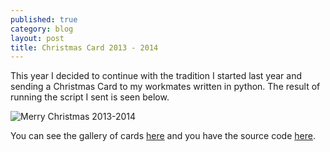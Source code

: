 ```yaml
---
published: true
category: blog
layout: post
title: Christmas Card 2013 - 2014
---
```


This year I decided to continue with the tradition I started last year and sending a Christmas Card to my workmates written in python. The result of running the script I sent is seen below. 

![Merry Christmas 2013-2014]({{baseurl}}/assets/mc201314.png)

You can see the gallery of cards [here](https://carleshf.github.io/christmasCards/) and you have the source code [here](https://github.com/carleshf/christmasCards).
